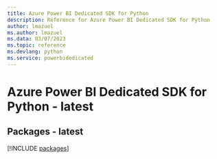 ```yaml
---
title: Azure Power BI Dedicated SDK for Python
description: Reference for Azure Power BI Dedicated SDK for Python
author: lmazuel
ms.author: lmazuel
ms.data: 03/07/2023
ms.topic: reference
ms.devlang: python
ms.service: powerbidedicated
---
```

# Azure Power BI Dedicated SDK for Python - latest
## Packages - latest
[!INCLUDE [packages](power-bi-dedicated-index.md)]